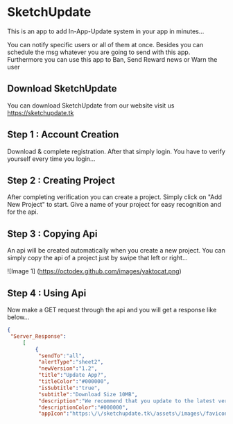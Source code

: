 # SketchUpdate
This is an app to add In-App-Update system in your app in minutes... 

You can notify specific users or all of them at once. Besides you can schedule the msg whatever you are going to send with this app. Furthermore you can use this app to Ban, Send Reward news or Warn the user

## Download SketchUpdate
You can download SketchUpdate from our website
visit us https://sketchupdate.tk

## Step 1 : Account Creation
Download & complete registration. After that simply login. You have to verify yourself every time you login...

## Step 2 : Creating Project
After completing verification you can create a project. Simply click on "Add New Project" to start. Give a name of your project for easy recognition and for the api. 

## Step 3 : Copying Api
An api will be created automatically when you create a new project. You can simply copy the api of a project just by swipe that left or right...

![Image 1] (https://octodex.github.com/images/yaktocat.png) 

## Step 4 : Using Api
Now make a GET request through the api and you will get a response like below... 
```json
{
 "Server_Response":
     [
         {
          "sendTo":"all",
          "alertType":"sheet2",
          "newVersion":"1.2",
          "title":"Update App?",
          "titleColor":"#000000",
          "isSubtitle":"true",
          "subtitle":"Download Size 10MB",
          "description":"We recommend that you update to the latest version. You can keep using this app while downloading the update",
          "descriptionColor":"#000000",
          "appIcon":"https:\/\/sketchupdate.tk\/assets\/images\/favicon.png","appName":"Sketchupdate","mainBtnTxt":"Update","mainBtnTxtColor":"#FFFFFF","mainBtnBackColor":"#000000","mainBtn":"https:\/\/sketchupdate.tk","isExtraBtn":"true","extraBtnTxt":"dismiss","extraBtnTxtColor":"#000000","extraBtnBackColor":"#FFFFFF","extraBtn":"dismiss","isCancelable":"false","isOneTime":"false","backColor":"#FFFFFF","radius":"25","btnRadius":"25","isHeader":"true","time":"2021\/8\/7\/11\/10"}]}
```
